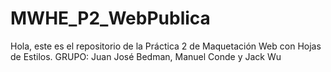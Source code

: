 # MWHE_P2_WebPublica
Hola, este es el repositorio de la Práctica 2 de Maquetación Web con Hojas de Estilos. 
GRUPO: Juan José Bedman, Manuel Conde y Jack Wu

